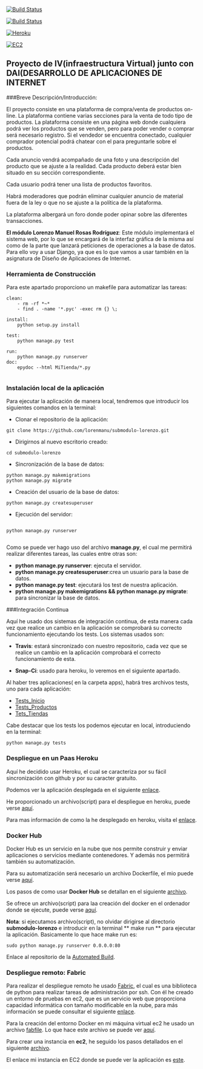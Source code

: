 [![Build Status](https://travis-ci.org/lorenmanu/submodulo-lorenzo.svg?branch=master)](https://travis-ci.org/lorenmanu/submodulo-lorenzo)

[![Build Status](https://snap-ci.com/lorenmanu/submodulo-lorenzo/branch/master/build_image)](https://snap-ci.com/lorenmanu/submodulo-lorenzo/branch/master)

[![Heroku](https://www.herokucdn.com/deploy/button.png)](https://myclient.herokuapp.com/)

[![EC2](https://www.dropbox.com/s/st4etj28pyu11lb/aws-ec2_logo_small.jpg?dl=1)](http://ec2-52-11-219-71.us-west-2.compute.amazonaws.com)


## **Proyecto de IV(infraestructura Virtual) junto con DAI(DESARROLLO DE APLICACIONES DE INTERNET** ##

###Breve Descripción/Introducción:

El proyecto consiste en una plataforma de compra/venta de productos on-line. La plataforma contiene varias secciones para la venta de todo tipo de productos. La plataforma consiste en una página web donde cualquiera podrá ver los productos que se venden, pero para poder vender o comprar será necesario registro. Si el vendedor se encuentra conectado, cualquier comprador potencial podrá chatear con el para preguntarle sobre el productos.

Cada anuncio vendrá acompañado de una foto y una descripción del producto que se ajuste a la realidad. Cada producto deberá estar bien situado en su sección correspondiente.

Cada usuario podrá tener una lista de productos favoritos.

Habrá moderadores que podrán eliminar cualquier anuncio de material fuera de la ley o que no se ajuste a la política de la plataforma.

La plataforma albergará un foro donde poder opinar sobre las diferentes transacciones.

**El módulo  Lorenzo Manuel Rosas Rodríguez**: Este módulo implementará el sistema web, por lo que se encargará de la interfaz gráfica de la misma así como de la parte que lanzará peticiones de operaciones a la base de datos. Para ello voy a usar Django, ya que es lo que vamos a usar también en la asignatura de Diseño de Aplicaciones de Internet.

### Herramienta de Construcción

Para este apartado proporciono un makefile para automatizar las tareas:

```
clean:
	- rm -rf *~*
	- find . -name '*.pyc' -exec rm {} \;

install:
	python setup.py install

test:
	python manage.py test

run:
	python manage.py runserver
doc:
	epydoc --html MiTienda/*.py


```

### Instalación local de la aplicación

Para ejecutar la aplicación de manera local, tendremos que introducir los siguientes comandos en la terminal:

- Clonar el repositorio de la aplicación:

```
git clone https://github.com/lorenmanu/submodulo-lorenzo.git

```
- Dirigirnos al nuevo escritorio creado:

```
cd submodulo-lorenzo

```
- Sincronización de la base de datos:

```
python manage.py makemigrations
python manage.py migrate

```

- Creación del usuario de la base de datos:

```
python manage.py createsuperuser

```

- Ejecución del servidor:

```

python manage.py runserver


```


Como se puede ver hago uso del archivo **manage.py**, el cual me permitirá realizar diferentes tareas, las cuales entre otras son:

- **python manage.py runserver**: ejecuta el servidor.
- **python manage.py createsuperuser**:crea un usuario para la base de datos.
- **python manage.py test**: ejecutará los test de nuestra aplicación.
- **python manage.py makemigrations && python manage.py migrate**: para sincronizar la base de datos.

###Integración Continua

Aquí he usado dos sistemas de integración continua, de esta manera cada vez que realice un cambio en la aplicación se comprobará su correcto funcionamiento ejecutando los tests. Los sistemas usados son:

- **Travis**: estará sincronizado con nuestro repositorio, cada vez que se realice un cambio en la aplicación comprobará el correcto funcionamiento de esta.

- **Snap-Ci**: usado para heroku, lo veremos en el siguiente apartado.

Al haber tres aplicaciones( en la carpeta apps), habrá tres archivos tests, uno para cada aplicación:

- [Tests_Inicio](https://github.com/lorenmanu/submodulo-lorenzo/blob/master/apps/inicio/tests.py)
- [Tests_Productos](https://github.com/lorenmanu/submodulo-lorenzo/blob/master/apps/productos/tests.py)
- [Tets_Tiendas](https://github.com/lorenmanu/submodulo-lorenzo/blob/master/apps/tiendas/tests.py)

Cabe destacar que los tests los podemos ejecutar en local, introduciendo en la terminal:

```
python manage.py tests

```

### Despliegue en un Paas Heroku

Aquí he decidido usar Heroku, el cual se caracteriza por su fácil sincronización con github y por su caracter gratuito.

Podemos ver la aplicación desplegada en el siguiente [enlace](https://myclient.herokuapp.com/).

He proporcionado un archivo(script) para el despliegue en heroku, puede verse [aquí](https://github.com/lorenmanu/submodulo-lorenzo/blob/master/scripts/heroku_deploy.sh).

Para mas información de como la he desplegado en heroku, visita el [enlace](https://github.com/lorenmanu/submodulo-lorenzo/blob/master/documentacion/heroku.md).

### Docker Hub
Docker Hub es un servicio en la nube que nos permite construir y enviar aplicaciones o servicios mediante contenedores. Y además nos permitirá también su automatización.

Para su automatización será necesario un archivo Dockerfile, el mio puede verse [aquí](https://github.com/lorenmanu/submodulo-lorenzo/blob/master/Dockerfile).

Los pasos de como usar **Docker Hub** se detallan en el siguiente [archivo](https://github.com/lorenmanu/submodulo-lorenzo/blob/master/documentacion/docker.md).

Se ofrece un archivo(script) para laa creación del docker en el ordenador donde se ejecute, puede verse [aquí](https://github.com/lorenmanu/submodulo-lorenzo/blob/master/scripts/docker_install_and_run.sh).

**Nota**: si ejecutamos archivo(script), no olvidar dirigirse al directorio **submodulo-lorenzo** e introducir en la terminal ** make run ** para ejecutar la aplicación. Basicamente lo que hace make run es:

```
sudo python manage.py runserver 0.0.0.0:80
```

Enlace al repositorio de la [Automated Build](https://hub.docker.com/r/lorenmanu/submodulo-lorenzo/).

### Despliegue remoto: Fabric
Para realizar el despliegue remoto he usado [Fabric](http://www.fabfile.org/), el cual es una biblioteca de python para realizar tareas de administración por ssh. Con él he creado un entorno de pruebas en ec2, que es un servicio web que proporciona capacidad informática con tamaño modificable en la nube, para más información se puede consultar el siguiente [enlace](https://aws.amazon.com/es/ec2/).

Para la creación del entorno Docker en mi máquina virtual ec2 he usado un archivo [fabfile](https://github.com/lorenmanu/submodulo-lorenzo/blob/master/fabfile.py). Lo que hace este archivo se puede ver [aquí](https://github.com/lorenmanu/submodulo-lorenzo/blob/master/documentacion/fabfile.md).

Para crear una instancia en **ec2**, he seguido los pasos detallados en el siguiente [archivo](https://github.com/lorenmanu/submodulo-lorenzo/blob/master/documentacion/ec2.md).

El enlace mi instancia en EC2 donde se puede ver la aplicación es [este](http://ec2-52-11-219-71.us-west-2.compute.amazonaws.com).
